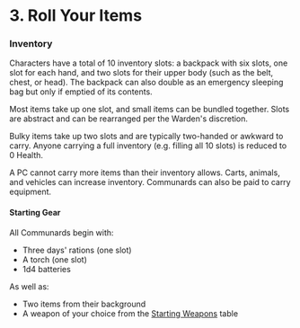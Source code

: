 # 3. Roll Your Items

### Inventory

Characters have a total of 10 inventory slots: a backpack with six slots, one slot for each hand, and two slots for their upper body (such as the belt, chest, or head). The backpack can also double as an emergency sleeping bag but only if emptied of its contents.

Most items take up one slot, and small items can be bundled together. Slots are abstract and can be rearranged per the Warden's discretion.

Bulky items take up two slots and are typically two-handed or awkward to carry. Anyone carrying a full inventory (e.g. filling all 10 slots) is reduced to 0 Health.

A PC cannot carry more items than their inventory allows. Carts, animals, and vehicles can increase inventory. Communards can also be paid to carry equipment.

#### **Starting Gear**

All Communards begin with:

* Three days' rations (one slot)
* A torch (one slot)
* 1d4 batteries&#x20;

As well as:

* Two items from their background
* A weapon of your choice from the [Starting Weapons](../reference/starting-weapons.md) table
